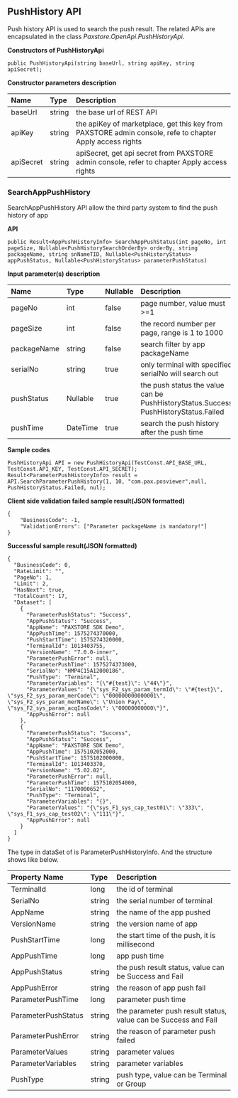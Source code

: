 ## PushHistory API

Push history API is used to search the push result. 
The related APIs are encapsulated in the class *Paxstore.OpenApi.PushHistoryApi*.

**Constructors of PushHistoryApi**

```
public PushHistoryApi(string baseUrl, string apiKey, string apiSecret);
```

**Constructor parameters description**

|Name|Type|Description|
|:---|:---|:---|
|baseUrl|string|the base url of REST API|
|apiKey|string|the apiKey of marketplace, get this key from PAXSTORE admin console, refe to chapter Apply access rights|
|apiSecret|string|apiSecret, get api secret from PAXSTORE admin console, refer to chapter Apply access rights|


### **SearchAppPushHistory**

SearchAppPushHistory API allow the third party system  to find the push history of app

**API**

```
public Result<AppPushHistoryInfo> SearchAppPushStatus(int pageNo, int pageSize, Nullable<PushHistorySearchOrderBy> orderBy, string packageName, string snNameTID, Nullable<PushHistoryStatus> appPushStatus, Nullable<PushHistoryStatus> parameterPushStatus)
```

**Input parameter(s) description**  

| Name                | Type                     | Nullable | Description                                                  |
| :------------------ | :----------------------- | :------- | :----------------------------------------------------------- |
| pageNo              | int                      | false    | page number, value must >=1                                  |
| pageSize            | int                      | false    | the record number per page, range is 1 to 1000               |
| packageName         | string                   | false    | search filter by app packageName                             |
| serialNo            | string                   | true     | only terminal with specified serialNo will search out        |
| pushStatus       	  | Nullable<PushHistoryStatus>        | true     | the push status  the value can be PushHistoryStatus.Success, PushHistoryStatus.Failed |
| pushTime            | DateTime                 | true     | search the push history after the push time                  |




**Sample codes**

```
PushHistoryApi API = new PushHistoryApi(TestConst.API_BASE_URL, TestConst.API_KEY, TestConst.API_SECRET);
Result<ParameterPushHistoryInfo> result = API.SearchParameterPushHistory(1, 10, "com.pax.posviewer",null, PushHistoryStatus.Failed, nul);
```

**Client side validation failed sample result(JSON formatted)**

```
{
	"BusinessCode": -1,
	"ValidationErrors": ["Parameter packageName is mandatory!"]
}
```

**Successful sample result(JSON formatted)**

```
{
  "BusinessCode": 0,
  "RateLimit": "",
  "PageNo": 1,
  "Limit": 2,
  "HasNext": true,
  "TotalCount": 17,
  "Dataset": [
    {
      "ParameterPushStatus": "Success",
      "AppPushStatus": "Success",
      "AppName": "PAXSTORE SDK Demo",
      "AppPushTime": 1575274370000,
      "PushStartTime": 1575274320000,
      "TerminalId": 1013403755,
      "VersionName": "7.0.0-inner",
      "ParameterPushError": null,
      "ParameterPushTime": 1575274373000,
      "SerialNo": "HMP4C15A12000186",
      "PushType": "Terminal",
      "ParameterVariables": "{\"#{test}\": \"44\"}",
      "ParameterValues": "{\"sys_F2_sys_param_termId\": \"#{test}\", \"sys_F2_sys_param_merCode\": \"000000000000001\", \"sys_F2_sys_param_merName\": \"Union Pay\", \"sys_F2_sys_param_acqInsCode\": \"00000000000\"}",
      "AppPushError": null
    },
    {
      "ParameterPushStatus": "Success",
      "AppPushStatus": "Success",
      "AppName": "PAXSTORE SDK Demo",
      "AppPushTime": 1575102052000,
      "PushStartTime": 1575102000000,
      "TerminalId": 1013403370,
      "VersionName": "5.02.02",
      "ParameterPushError": null,
      "ParameterPushTime": 1575102054000,
      "SerialNo": "1170000652",
      "PushType": "Terminal",
      "ParameterVariables": "{}",
      "ParameterValues": "{\"sys_F1_sys_cap_test01\": \"333\", \"sys_F1_sys_cap_test02\": \"111\"}",
      "AppPushError": null
    }
  ]
}
```

The type in dataSet of is ParameterPushHistoryInfo. And the structure shows like below.

|Property Name|Type|Description|
|:--|:--|:--|
|TerminalId		|long	|the id of terminal|
|SerialNo		|string	|the serial number of terminal|
|AppName		|string	|the name of the app pushed|
|VersionName	|string	|the version name of app|
|PushStartTime	|long	|the start time of the push, it is millisecond|
|AppPushTime	|long	|app push time|
|AppPushStatus	|string	|the push result status, value can be Success and Fail|
|AppPushError	|string	|the reason of app push fail|
|ParameterPushTime|long	|parameter push time|
|ParameterPushStatus|string|the parameter push result status, value can be Success and Fail|
|ParameterPushError|string|the reason of parameter push failed|
|ParameterValues|string	|parameter values|
|ParameterVariables|string|parameter variables|
|PushType		|string	|push type, value can be Terminal or Group|	


